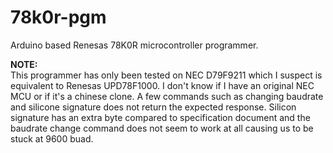 # 78k0r-pgm
Arduino based Renesas 78K0R microcontroller programmer.

**NOTE:**  
This programmer has only been tested on NEC D79F9211 which I suspect is equivalent to Renesas UPD78F1000. I don't know if I have an original NEC MCU or if it's a chinese clone. A few commands such as changing baudrate and silicone signature does not return the expected response. Silicon signature has an extra byte compared to specification document and the baudrate change command does not seem to work at all causing us to be stuck at 9600 buad.

